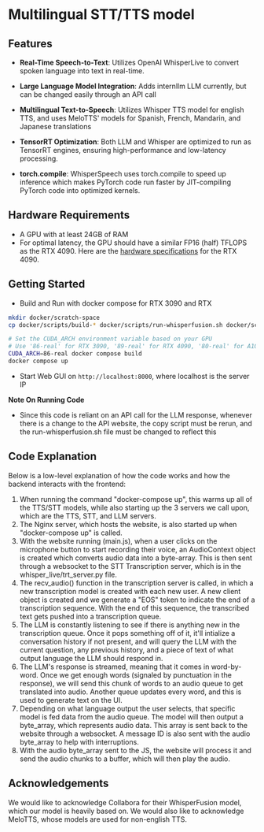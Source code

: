 # Multilingual STT/TTS model 


## Features

- **Real-Time Speech-to-Text**: Utilizes OpenAI WhisperLive to convert
  spoken language into text in real-time.

- **Large Language Model Integration**: Adds internllm LLM currently, but can be changed easily through an API call
- **Multilingual Text-to-Speech**: Utilizes Whisper TTS model for english TTS, and uses MeloTTS' models for Spanish, French, Mandarin, and Japanese translations
- **TensorRT Optimization**: Both LLM and Whisper are optimized to
  run as TensorRT engines, ensuring high-performance and low-latency
  processing.
- **torch.compile**: WhisperSpeech uses torch.compile to speed up 
  inference which makes PyTorch code run faster by JIT-compiling PyTorch
  code into optimized kernels.


## Hardware Requirements

- A GPU with at least 24GB of RAM
- For optimal latency, the GPU should have a similar FP16 (half) TFLOPS as the RTX 4090. Here are the [hardware specifications](https://www.techpowerup.com/gpu-specs/geforce-rtx-4090.c3889) for the RTX 4090.


## Getting Started

- Build and Run with docker compose for RTX 3090 and RTX
```bash
mkdir docker/scratch-space
cp docker/scripts/build-* docker/scripts/run-whisperfusion.sh docker/scratch-space/

# Set the CUDA_ARCH environment variable based on your GPU
# Use '86-real' for RTX 3090, '89-real' for RTX 4090, '80-real' for A100
CUDA_ARCH=86-real docker compose build
docker compose up
```

- Start Web GUI on `http://localhost:8000`, where localhost is the server IP


**Note On Running Code**
- Since this code is reliant on an API call for the LLM response, whenever there is a change to the API website, the copy script must be rerun, and the run-whisperfusion.sh file must be changed to reflect this

## Code Explanation

Below is a low-level explanation of how the code works and how the backend interacts with the frontend:

1. When running the command "docker-compose up", this warms up all of the TTS/STT models, while also starting up the 3 servers we call upon, which are the TTS, STT, and LLM servers.
2. The Nginx server, which hosts the website, is also started up when "docker-compose up" is called. 
3. With the website running (main.js), when a user clicks on the microphone button to start recording their voice, an AudioContext object is created which converts audio data into a byte-array. This is then sent through a websocket to the STT Transcription server, which is in the whisper_live/trt_server.py file. 
4. The recv_audio() function in the transcription server is called, in which a new transcription model is created with each new user. A new client object is created and we generate a "EOS" token to indicate the end of a transcription sequence. With the end of this sequence, the transcribed text gets pushed into a transcription queue. 
5. The LLM is constantly listening to see if there is anything new in the transcription queue. Once it pops something off of it, it'll intialize a conversation history if not present, and will query the LLM with the current question, any previous history, and a piece of text of what output language the LLM should respond in. 
6. The LLM's response is streamed, meaning that it comes in word-by-word. Once we get enough words (signaled by punctuation in the response), we will send this chunk of words to an audio queue to get translated into audio. Another queue updates every word, and this is used to generate text on the UI. 
7. Depending on what language output the user selects, that specific model is fed data from the audio queue. The model will then output a byte_array, which represents audio data. This array is sent back to the website through a websocket. A message ID is also sent with the audio byte_array to help with interruptions. 
8. With the audio byte_array sent to the JS, the website will process it and send the audio chunks to a buffer, which will then play the audio. 

## Acknowledgements
We would like to acknowledge Collabora for their WhisperFusion model, which our model is heavily based on. We would also like to acknowledge MeloTTS, whose models are used for non-english TTS. 

